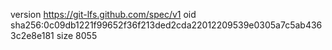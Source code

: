 version https://git-lfs.github.com/spec/v1
oid sha256:0c09db1221f99652f36f213ded2cda22012209539e0305a7c5ab4363c2e8e181
size 8055
